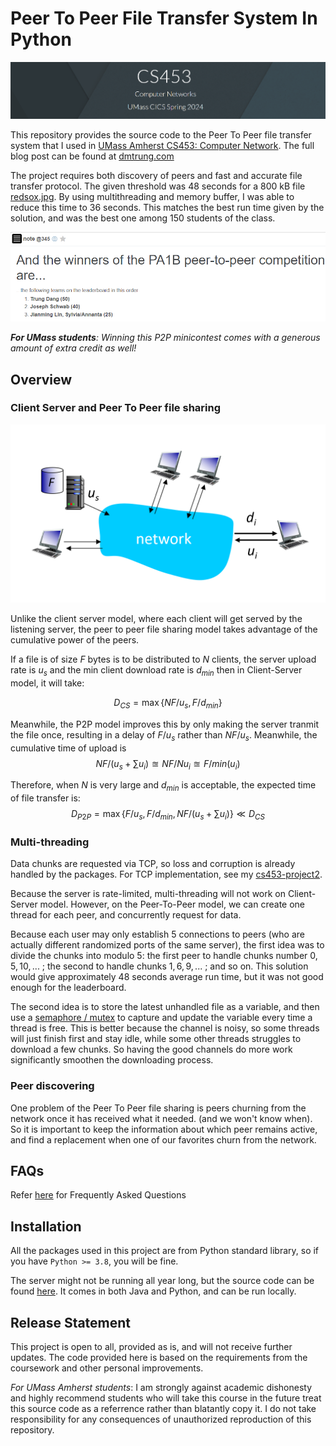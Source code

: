 # Peer To Peer File Transfer System In Python

![Banner](./assets/banner.png)

This repository provides the source code to the Peer To Peer file transfer system that I used in [UMass Amherst CS453: Computer Network](https://sites.google.com/view/cs43-s22/overview?authuser=0). The full blog post can be found at [dmtrung.com](https://dmtrung.com/blogs/network_programming.html)

The project requires both discovery of peers and fast and accurate file transfer protocol. The given threshold was 48 seconds for a 800 kB file [redsox.jpg](./PeerToPeer/redsox.jpg). By using multithreading and memory buffer, I was able to reduce this time to 36 seconds. This matches the best run time given by the solution, and was the best one among 150 students of the class. 

![winners announcement](./assets/winners.png)

***For UMass students**: Winning this P2P minicontest comes with a generous amount of extra credit as well!*

## Overview
### Client Server and Peer To Peer file sharing

![file server system](./assets/network.png)


Unlike the client server model, where each client will get served by the listening server, the peer to peer file sharing model takes advantage of the cumulative power of the peers.

If a file is of size $F$ bytes is to be distributed to $N$ clients, the server upload rate is $u_s$ and the min client download rate is $d_{min}$ then in Client-Server model, it will take:

$$D_{CS} = \max\{NF/u_s,F/d_{min}\} $$

Meanwhile, the P2P model improves this by only making the server tranmit the file once, resulting in a delay of $F/u_s$ rather than $NF/u_s$. Meanwhile, the cumulative time of upload is $$NF/(u_s + \sum u_i) \approxeq NF/Nu_i \approxeq F/min(u_i)$$

Therefore, when $N$ is very large and $d_{min}$ is acceptable, the expected time of file transfer is:
$$D_{P2P} = \max\{F/u_s,F/d_{min},NF/(u_s + \sum u_i)\} \ll D_{CS}$$


### Multi-threading
Data chunks are requested via TCP, so loss and corruption is already handled by the packages. For TCP implementation, see my [cs453-project2](https://github.com/dmtrung14-courses/cs453-proj2/).

Because the server is rate-limited, multi-threading will not work on Client-Server model. However, on the Peer-To-Peer model, we can create one thread for each peer, and concurrently request for data.

Because each user may only establish 5 connections to peers (who are actually different randomized ports of the same server), the first idea was to divide the chunks into modulo 5: the first peer to handle chunks number $0, 5, 10,...$ ; the second to handle chunks $1, 6, 9,...$ ; and so on. This solution would give approximately 48 seconds average run time, but it was not good enough for the leaderboard. 

The second idea is to store the latest unhandled file as a variable, and then use a [semaphore / mutex](https://www.geeksforgeeks.org/mutex-vs-semaphore/) to capture and update the variable every time a thread is free. This is better because the channel is noisy, so some threads will just finish first and stay idle, while some other threads struggles to download a few chunks. So having the good channels do more work significantly smoothen the downloading process.

### Peer discovering

One problem of the Peer To Peer file sharing is peers churning from the network once it has received what it needed. (and we won't know when). So it is important to keep the information about which peer remains active, and find a replacement when one of our favorites churn from the network.

## FAQs
Refer [here](https://bitbucket.org/compnetworks/csp2p-downloader/src/2d6bc3fb7309ab4a72a24d5ee8c4bd1399d897cc/Tips.md) for Frequently Asked Questions

## Installation

All the packages used in this project are from Python standard library, so if you have `Python >= 3.8`, you will be fine.

The server might not be running all year long, but the source code can be found [here](https://bitbucket.org/compnetworks/sockets/src/master/). It comes in both Java and Python, and can be run locally.

## Release Statement
This project is open to all, provided as is, and will not receive further updates. The code provided here is based on the requirements from the coursework and other personal improvements. 

*For UMass Amherst students*: I am strongly against academic dishonesty and highly recommend students who will take this course in the future treat this source code as a referrence rather than blatantly copy it. I do not take responsibility for any consequences of unauthorized reproduction of this repository.
